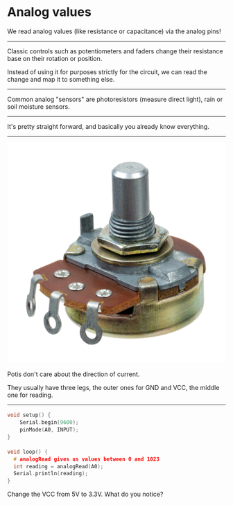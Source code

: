 # Analog values

We read analog values (like resistance or capacitance) via the analog pins!

---

Classic controls such as potentiometers and faders change their resistance base on their rotation or position.

Instead of using it for purposes strictly for the circuit, we can read the change and map it to something else.

---

Common analog "sensors" are photoresistors (measure direct light), rain or soil moisture sensors.

---

It's pretty straight forward, and basically you already know everything.

---

![poti](../assets/poti9.jpg)

Potis don't care about the direction of current.

They usually have three legs, the outer ones for GND and VCC, the middle one for reading.

---

``` c++
void setup() {
    Serial.begin(9600);
    pinMode(A0, INPUT);
}

void loop() {
  # analogRead gives us values between 0 and 1023
  int reading = analogRead(A0);
  Serial.println(reading);
}
```

Change the VCC from 5V to 3.3V. What do you notice?
